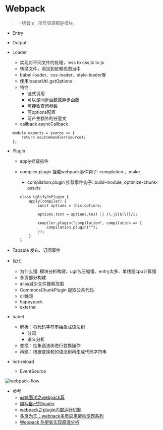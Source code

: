 # Webpack
> 一切皆js，所有资源都是模块。

- Entry
- Output
- Loader
    - 实现对不同文件的处理，less to css,ts to js
    - 转换文件，添加到依赖视图当中
    - babel-loader、css-loader、style-loader等
    - 使用loaderUtil.getOptions
    - 特性
        - 链式调用
        - 可以是同步函数或异步函数
        - 可接收查询参数
        - 可options配置
        - 可产生额外的任意文
    - callback asyncCallback

    ```
    module.exports = source => {
        return sourceHandler(source);
    };
    ```

- Plugin
    - apply挂载插件
    - compiler.plugin 挂载webpack事件钩子: compilation 、make
        - compilation.plugin 挂载事件钩子: build-module, optimize-chunk-assets

        ```
        class UglifyJsPlugin {
            apply(compiler) {
                const options = this.options;

                options.test = options.test || /\.js($|\?)/i;

                compiler.plugin("compilation", compilation => {
                    compilation.plugin("");
                });
            }
        }
        ```

- Tapable 发布、订阅事件

- 优化
    - 为什么慢: 模块分析构建、uglify压缩慢、entry太多、单线程cpu计算慢
    - 多页部分构建
    - alias减少文件搜索范围
    - CommonsChunkPlugin 提取公共代码
    - dll处理
    - happypack
    - external

- babel
    - 解析：将代码字符串抽象成语法树
        - 分词
        - 语义分析
    - 变换：抽象语法树进行变换操作
    - 再建：根据变换和的语法树再生成代码字符串

- hot-reload
    - EventSource

<img src="https://img.alicdn.com/tps/TB1GVGFNXXXXXaTapXXXXXXXXXX-4436-4244.jpg" alt="webpack-flow">

- 参考
    - [前端面试之webpack篇](https://juejin.im/post/59cb6307f265da064e1f65b9#heading-5)
    - [编写自己的loader](https://doc.webpack-china.org/contribute/writing-a-loader)
    - [webpack之plugin内部运行机制](https://fengmiaosen.github.io/2017/03/21/webpack-core-code/)
    - [多页为王：webpack多页应用架构专题系列](https://array_huang.coding.me/webpack-book/chapter0/preface.html)
    - [Webpack 热更新实现原理分析](https://zhuanlan.zhihu.com/p/30623057)
